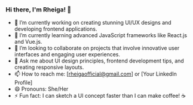 ### Hi there, I'm Rheiga! 👋

- 🔭 I’m currently working on creating stunning UI/UX designs and developing frontend applications.
- 🌱 I’m currently learning advanced JavaScript frameworks like React.js and Vue.js.
- 👯 I’m looking to collaborate on projects that involve innovative user interfaces and engaging user experiences.
- 💬 Ask me about UI design principles, frontend development tips, and creating responsive layouts.
- 📫 How to reach me: [rheigaofficial@gmail.com] or [Your LinkedIn Profile]
- 😄 Pronouns: She/Her
- ⚡ Fun fact: I can sketch a UI concept faster than I can make coffee! ☕️

<!-- Feel free to connect with me and explore my projects! -->
